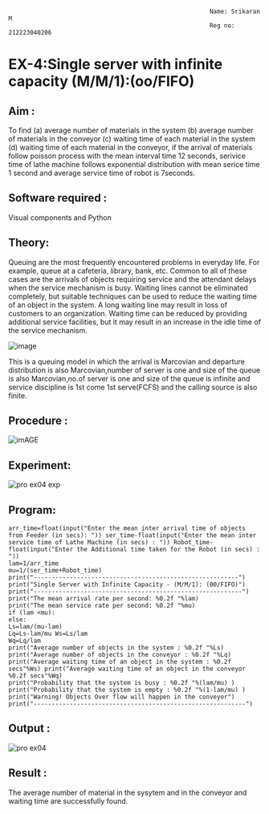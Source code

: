 ```
                                                        Name: Srikaran M 
                                                        Reg no: 212223040206
```
# EX-4:Single server with infinite capacity (M/M/1):(oo/FIFO)
## Aim :
To find (a) average number of materials in the system (b) average number of materials in the conveyor (c) waiting time of each material in the system (d) waiting time of each material in the conveyor, if the arrival  of materials follow poisson process with the mean interval time 12 seconds, serivice time of lathe machine follows exponential distribution with mean serice time 1 second and average service time of robot is 7seconds.

## Software required :
Visual components and Python

## Theory:
Queuing are the most frequently encountered problems in everyday life. For example, queue at a cafeteria, library, bank, etc. Common to all of these cases are the arrivals of objects requiring service and the attendant delays when the service mechanism is busy. Waiting lines cannot be eliminated completely, but suitable techniques can be used to reduce the waiting time of an object in the system. A long waiting line may result in loss of customers to an organization. Waiting time can be reduced by providing additional service facilities, but it may result in an increase in the idle time of the service mechanism.

![image](1.png)

This is a queuing model in which the arrival is Marcovian and departure distribution is also Marcovian,number of server is one and size of the queue is also Marcovian,no.of server is one and size of the queue is infinite and service discipline is 1st come 1st serve(FCFS) and the calling source is also finite.

## Procedure :

![imAGE](2.png)



## Experiment:
![pro ex04 exp](https://github.com/prideeshm/Single-server-infinite-capacity---Markov-Model/assets/144870483/f8e4613a-96bc-40f0-b0f8-0693af7a6ab5)


 
## Program:
```
arr_time=float(input("Enter the mean inter arrival time of objects from Feeder (in secs): ")) ser_time-float(input("Enter the mean inter service time of Lathe Machine (in secs) : ")) Robot_time-float(input("Enter the Additional time taken for the Robot (in secs) : "))
lam=1/arr_time
mu=1/(ser_time+Robot_time)
print("---------------------------------------------------------")
print("Single Server with Infinite Capacity - (M/M/1): (00/FIFO)")
print("----------------------------------------------------------")
print("The mean arrival rate per second: %0.2f "%lam)
print("The mean service rate per second: %0.2f "%mu)
if (lam <mu):
else:
Ls=lam/(mu-lam)
Lq=Ls-lam/mu Ws=Ls/lam
Wq=Lq/lam
print("Average number of objects in the system : %0.2f "%Ls) print("Average number of objects in the conveyor : %0.2f "%Lq) print("Average waiting time of an object in the system : %0.2f secs"%Ws) print("Average waiting time of an object in the conveyor %0.2f secs"%Wq)
print("Probability that the system is busy : %0.2f "%(lam/mu) ) print("Probability that the system is empty : %0.2f "%(1-lam/mu) )
print("Warning! Objects Over flow will happen in the conveyor")
print("-----------------------------------------------------------")
```

## Output :
![pro ex04](https://github.com/prideeshm/Single-server-infinite-capacity---Markov-Model/assets/144870483/a89fbb27-67d2-44b8-9c87-6a75e1acdcde)

## Result :
The average number of material in the sysytem and in the conveyor and waiting time are successfully found.
